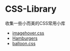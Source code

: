 # CSS-Library

收集一些小而美的CSS常用小库

- [imagehover.css](http://imagehover.io/)
- [Hamburgers](https://github.com/jonsuh/hamburgers)
- [balloon.css](http://kazzkiq.github.io/balloon.css/)
